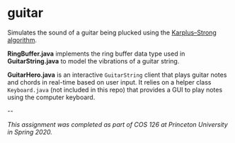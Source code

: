 # guitar

Simulates the sound of a guitar being plucked using the [Karplus–Strong algorithm](https://en.wikipedia.org/wiki/Karplus%E2%80%93Strong_string_synthesis).

**RingBuffer.java** implements the ring buffer data type used in **GuitarString.java** to model the vibrations of a guitar string.

**GuitarHero.java** is an interactive `GuitarString` client that plays guitar notes and chords in real-time based on user input. It relies on a helper class `Keyboard.java` (not included in this repo) that provides a GUI to play notes using the computer keyboard.

--

*This assignment was completed as part of COS 126 at Princeton University in Spring 2020.*
